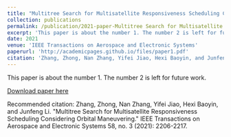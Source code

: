 ```yaml
---
title: "Multitree Search for Multisatellite Responsiveness Scheduling Considering Orbital Maneuvering"
collection: publications
permalink: /publication/2021-paper-Multitree Search for Multisatellite Responsiveness Scheduling Considering Orbital Maneuvering-number-1
excerpt: 'This paper is about the number 1. The number 2 is left for future work.'
date: 2021
venue: 'IEEE Transactions on Aerospace and Electronic Systems'
paperurl: 'http://academicpages.github.io/files/paper1.pdf'
citation: 'Zhang, Zhong, Nan Zhang, Yifei Jiao, Hexi Baoyin, and Junfeng Li. "Multitree Search for Multisatellite Responsiveness Scheduling Considering Orbital Maneuvering." IEEE Transactions on Aerospace and Electronic Systems 58, no. 3 (2021): 2206-2217.'
---
```

This paper is about the number 1. The number 2 is left for future work.

[Download paper here](http://academicpages.github.io/files/paper1.pdf)

Recommended citation: Zhang, Zhong, Nan Zhang, Yifei Jiao, Hexi Baoyin, and Junfeng Li. "Multitree Search for Multisatellite Responsiveness Scheduling Considering Orbital Maneuvering." IEEE Transactions on Aerospace and Electronic Systems 58, no. 3 (2021): 2206-2217.
